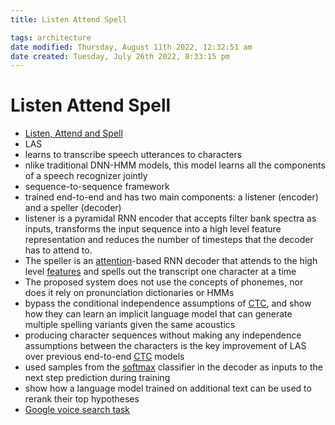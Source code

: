 ```yaml
---
title: Listen Attend Spell

tags: architecture 
date modified: Thursday, August 11th 2022, 12:32:51 am
date created: Tuesday, July 26th 2022, 8:33:15 pm
---
```


# Listen Attend Spell
- [Listen, Attend and Spell](https://arxiv.org/abs/1508.01211)
- LAS
- learns to transcribe speech utterances to characters
- nlike traditional DNN-HMM models, this model learns all the components of a speech recognizer jointly
- sequence-to-sequence framework
- trained end-to-end and has two main components: a listener (encoder) and a speller (decoder)
- listener is a pyramidal RNN encoder that accepts filter bank spectra as inputs, transforms the input sequence into a high level feature representation and reduces the number of timesteps that the decoder has to attend to.
- The speller is an [attention](Attention.md)-based RNN decoder that attends to the high level [features](Features.md) and spells out the transcript one character at a time
- The proposed system does not use the concepts of phonemes, nor does it rely on pronunciation dictionaries or HMMs
- bypass the conditional independence assumptions of [CTC](CTC.md), and show how they can learn an implicit language model that can generate multiple spelling variants given the same acoustics
- producing character sequences without making any independence assumptions between the characters is the key improvement of LAS over previous end-to-end [CTC](CTC.md) models
- used samples from the [softmax](Softmax.md) classifier in the decoder as inputs to the next step prediction during training
- show how a language model trained on additional text can be used to rerank their top hypotheses
- [Google voice search task](Google%20voice%20search%20task.md)

